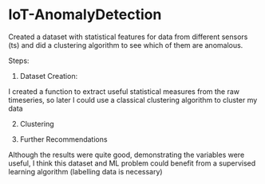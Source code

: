 # IoT-AnomalyDetection
Created a dataset with statistical features for data from different sensors (ts) and did a clustering algorithm to see which of them are anomalous.

Steps:

1. Dataset Creation:

I created a function to extract useful statistical measures from the raw timeseries, so later I could use a classical clustering algorithm to cluster my data

2. Clustering

3. Further Recommendations

Although the results were quite good, demonstrating the variables were useful, I think this dataset and ML problem could benefit from a supervised learning algorithm (labelling data is necessary)

